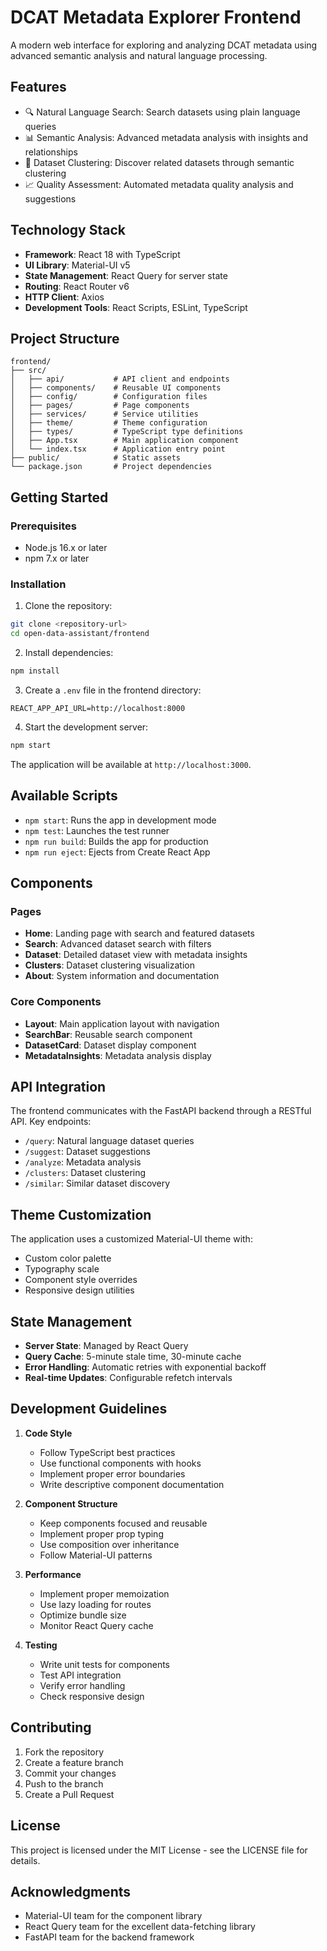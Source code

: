# DCAT Metadata Explorer Frontend

A modern web interface for exploring and analyzing DCAT metadata using advanced semantic analysis and natural language processing.

## Features

- 🔍 Natural Language Search: Search datasets using plain language queries
- 📊 Semantic Analysis: Advanced metadata analysis with insights and relationships
- 🔗 Dataset Clustering: Discover related datasets through semantic clustering
- 📈 Quality Assessment: Automated metadata quality analysis and suggestions

## Technology Stack

- **Framework**: React 18 with TypeScript
- **UI Library**: Material-UI v5
- **State Management**: React Query for server state
- **Routing**: React Router v6
- **HTTP Client**: Axios
- **Development Tools**: React Scripts, ESLint, TypeScript

## Project Structure

```
frontend/
├── src/
│   ├── api/           # API client and endpoints
│   ├── components/    # Reusable UI components
│   ├── config/        # Configuration files
│   ├── pages/         # Page components
│   ├── services/      # Service utilities
│   ├── theme/         # Theme configuration
│   ├── types/         # TypeScript type definitions
│   ├── App.tsx        # Main application component
│   └── index.tsx      # Application entry point
├── public/            # Static assets
└── package.json       # Project dependencies
```

## Getting Started

### Prerequisites

- Node.js 16.x or later
- npm 7.x or later

### Installation

1. Clone the repository:
```bash
git clone <repository-url>
cd open-data-assistant/frontend
```

2. Install dependencies:
```bash
npm install
```

3. Create a `.env` file in the frontend directory:
```env
REACT_APP_API_URL=http://localhost:8000
```

4. Start the development server:
```bash
npm start
```

The application will be available at `http://localhost:3000`.

## Available Scripts

- `npm start`: Runs the app in development mode
- `npm test`: Launches the test runner
- `npm run build`: Builds the app for production
- `npm run eject`: Ejects from Create React App

## Components

### Pages

- **Home**: Landing page with search and featured datasets
- **Search**: Advanced dataset search with filters
- **Dataset**: Detailed dataset view with metadata insights
- **Clusters**: Dataset clustering visualization
- **About**: System information and documentation

### Core Components

- **Layout**: Main application layout with navigation
- **SearchBar**: Reusable search component
- **DatasetCard**: Dataset display component
- **MetadataInsights**: Metadata analysis display

## API Integration

The frontend communicates with the FastAPI backend through a RESTful API. Key endpoints:

- `/query`: Natural language dataset queries
- `/suggest`: Dataset suggestions
- `/analyze`: Metadata analysis
- `/clusters`: Dataset clustering
- `/similar`: Similar dataset discovery

## Theme Customization

The application uses a customized Material-UI theme with:

- Custom color palette
- Typography scale
- Component style overrides
- Responsive design utilities

## State Management

- **Server State**: Managed by React Query
- **Query Cache**: 5-minute stale time, 30-minute cache
- **Error Handling**: Automatic retries with exponential backoff
- **Real-time Updates**: Configurable refetch intervals

## Development Guidelines

1. **Code Style**
   - Follow TypeScript best practices
   - Use functional components with hooks
   - Implement proper error boundaries
   - Write descriptive component documentation

2. **Component Structure**
   - Keep components focused and reusable
   - Implement proper prop typing
   - Use composition over inheritance
   - Follow Material-UI patterns

3. **Performance**
   - Implement proper memoization
   - Use lazy loading for routes
   - Optimize bundle size
   - Monitor React Query cache

4. **Testing**
   - Write unit tests for components
   - Test API integration
   - Verify error handling
   - Check responsive design

## Contributing

1. Fork the repository
2. Create a feature branch
3. Commit your changes
4. Push to the branch
5. Create a Pull Request

## License

This project is licensed under the MIT License - see the LICENSE file for details.

## Acknowledgments

- Material-UI team for the component library
- React Query team for the excellent data-fetching library
- FastAPI team for the backend framework 